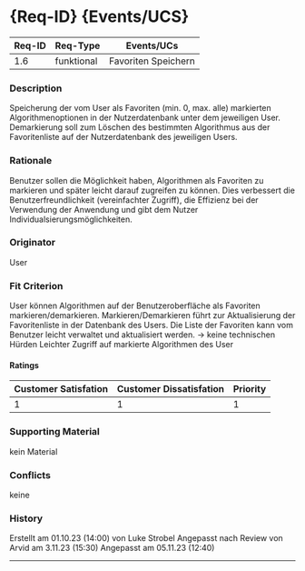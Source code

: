 # {Req-ID} {Events/UCS}
| Req-ID | Req-Type   | Events/UCs          |
|--------|------------|---------------------|
| 1.6    | funktional | Favoriten Speichern |

### Description
Speicherung der vom User als Favoriten (min. 0, max. alle) markierten Algorithmenoptionen in der Nutzerdatenbank unter dem jeweiligen User.
Demarkierung soll zum Löschen des bestimmten Algorithmus aus der Favoritenliste auf der Nutzerdatenbank des jeweiligen Users. 

### Rationale
Benutzer sollen die Möglichkeit haben, Algorithmen als Favoriten zu markieren und später leicht darauf zugreifen zu können. Dies verbessert die Benutzerfreundlichkeit (vereinfachter Zugriff), die Effizienz bei der Verwendung der Anwendung und gibt dem Nutzer Individualsierungsmöglichkeiten. 

### Originator
User

### Fit Criterion
User können Algorithmen auf der Benutzeroberfläche als Favoriten markieren/demarkieren.
Markieren/Demarkieren führt zur Aktualisierung der Favoritenliste in der Datenbank des Users.
Die Liste der Favoriten kann vom Benutzer leicht verwaltet und aktualisiert werden. -> keine technischen Hürden
Leichter Zugriff auf markierte Algorithmen des User

#### Ratings
| Customer Satisfation | Customer Dissatisfation | Priority |
|----------------------|-------------------------|----------|
| 1	               | 1                       | 1        |

### Supporting Material
kein Material

### Conflicts
keine

### History
Erstellt am 01.10.23 (14:00) von Luke Strobel
Angepasst nach Review von Arvid am 3.11.23 (15:30)
Angepasst am 05.11.23 (12:40)

---

